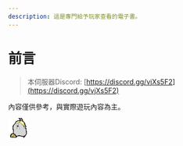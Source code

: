 ```yaml
---
description: 這是專門給予玩家查看的電子書。
---
```


# 前言

> 本伺服器Discord: [https://discord.gg/vjXs5F2](https://discord.gg/vjXs5F2)

內容僅供參考，與實際遊玩內容為主。

![&#x8DDD;&#x96E2;&#x865B;&#x7A7A;&#x5E7B;&#x57DF;&#x5C01;&#x6E2C;&#x9032;&#x5EA6;\( 30% / 100% \)](.gitbook/assets/gif3.gif)




